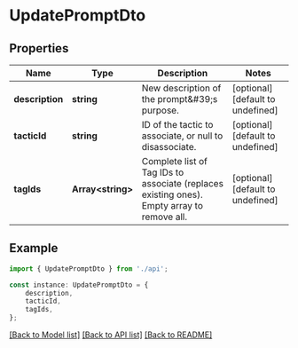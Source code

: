 # UpdatePromptDto


## Properties

Name | Type | Description | Notes
------------ | ------------- | ------------- | -------------
**description** | **string** | New description of the prompt\&#39;s purpose. | [optional] [default to undefined]
**tacticId** | **string** | ID of the tactic to associate, or null to disassociate. | [optional] [default to undefined]
**tagIds** | **Array&lt;string&gt;** | Complete list of Tag IDs to associate (replaces existing ones). Empty array to remove all. | [optional] [default to undefined]

## Example

```typescript
import { UpdatePromptDto } from './api';

const instance: UpdatePromptDto = {
    description,
    tacticId,
    tagIds,
};
```

[[Back to Model list]](../README.md#documentation-for-models) [[Back to API list]](../README.md#documentation-for-api-endpoints) [[Back to README]](../README.md)

